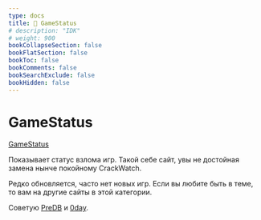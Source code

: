 ```yaml
---
type: docs
title: 🔷 GameStatus
# description: "IDK"
# weight: 900
bookCollapseSection: false
bookFlatSection: false
bookToc: false
bookComments: false
bookSearchExclude: false
bookHidden: false
---
```


# GameStatus

[GameStatus](https://gamestatus.info/)

Показывает статус взлома игр. Такой себе сайт, увы не достойная замена нынче покойному CrackWatch.

Редко обновляется, часто нет новых игр. Если вы любите быть в теме, то вам на другие сайты в этой категории.

Советую [PreDB](../predb) и [0day](../0day).
